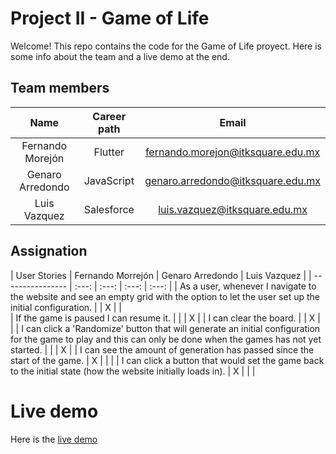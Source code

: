 # Project II - Game of Life

Welcome! This repo contains the code for the Game of Life proyect. Here is some info about the team and a live demo at the end.

## Team members

| Name | Career path | Email |
| :---:         |     :---:      |          :---: |
| Fernando Morejón | Flutter | fernando.morejon@itksquare.edu.mx |
| Genaro Arredondo | JavaScript | genaro.arredondo@itksquare.edu.mx |
| Luis Vazquez | Salesforce | luis.vazquez@itksquare.edu.mx |

## Assignation 

| User Stories     | Fernando Morrejón | Genaro Arredondo | Luis Vazquez |
| ---------------- | :---: | :---: | :---: | :---: |
| As a user, whenever I navigate to the website and see an empty grid with the option to let the user set up the initial configuration. |      |   X   |      |  
| If the game is paused I can resume it. |      |      |   X  |
| I can clear the board. |      |   X   |      |
| I can click a 'Randomize' button that will generate an initial configuration for the game to play and this can only be done when the games has not yet started. |      |      |   X   |
| I can see the amount of generation has passed since the start of the game. |   X   |      |      |
| I can click a button that would set the game back to the initial state (how the website initially loads in). |   X  |      |      |

# Live demo

Here is the [live demo](https://fernandomorejon-ksquare.github.io/project2_conway/)

